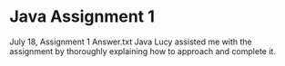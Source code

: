 # Java Assignment 1

July 18, Assignment 1
Answer.txt
Java
Lucy assisted me with the assignment by thoroughly explaining how to approach and complete it.